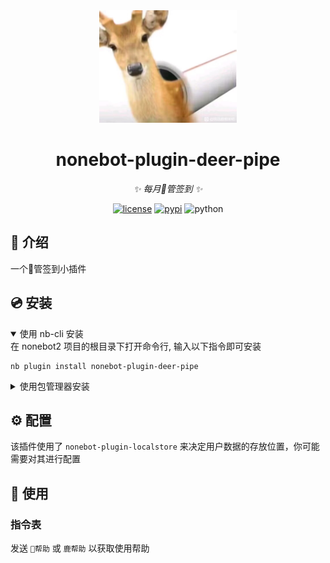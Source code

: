 <div align="center">
  <a href="https://v2.nonebot.dev/store"><img src="https://raw.githubusercontent.com/SamuNatsu/nonebot-plugin-deer-pipe/main/assets/deerpipe.jpg" width="220" height="180" alt="Logo"></a>
</div>

<div align="center">

# nonebot-plugin-deer-pipe

_✨ 每月🦌管签到 ✨_

<a href="./LICENSE"><img src="https://img.shields.io/github/license/SamuNatsu/nonebot-plugin-deer-pipe.svg" alt="license"></a>
<a href="https://pypi.python.org/pypi/nonebot-plugin-deer-pipe"><img src="https://img.shields.io/pypi/v/nonebot-plugin-deer-pipe.svg" alt="pypi"></a>
<img src="https://img.shields.io/badge/python-3.10+-blue.svg" alt="python">

</div>

## 📖 介绍

一个🦌管签到小插件

## 💿 安装

<details open>
<summary>使用 nb-cli 安装</summary>
在 nonebot2 项目的根目录下打开命令行, 输入以下指令即可安装

    nb plugin install nonebot-plugin-deer-pipe

</details>

<details>
<summary>使用包管理器安装</summary>
在 nonebot2 项目的插件目录下, 打开命令行, 根据你使用的包管理器, 输入相应的安装命令
<details>
<summary>pip</summary>

    pip install nonebot-plugin-deer-pipe

</details>
<details>
<summary>pdm</summary>

    pdm add nonebot-plugin-deer-pipe

</details>
<details>
<summary>poetry</summary>

    poetry add nonebot-plugin-deer-pipe

</details>
<details>
<summary>conda</summary>

    conda install nonebot-plugin-deer-pipe

</details>

打开 nonebot2 项目根目录下的 `pyproject.toml` 文件, 在 `[tool.nonebot]` 部分追加写入

    plugins = ["nonebot_plugin_deer_pipe"]

</details>

## ⚙️ 配置

该插件使用了 `nonebot-plugin-localstore` 来决定用户数据的存放位置，你可能需要对其进行配置

## 🎉 使用
### 指令表

发送 `🦌帮助` 或 `鹿帮助` 以获取使用帮助
